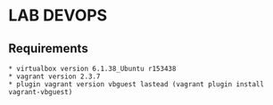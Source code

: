 # LAB DEVOPS

## Requirements
    * virtualbox version 6.1.38_Ubuntu r153438
    * vagrant version 2.3.7
    * plugin vagrant version vbguest lastead (vagrant plugin install vagrant-vbguest)

